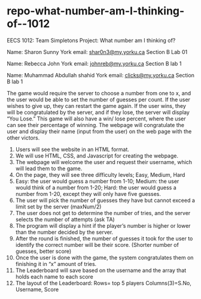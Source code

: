 ﻿# repo-what-number-am-I-thinking-of--1012

EECS 1012: Team Simpletons
 Project: What number am I thinking of?
 
Name: Sharon Sunny
York email: shar0n3@my.yorku.ca
Section B Lab 01
 
Name: Rebecca John
York email: johnreb@my.yorku.ca
Section B lab 1
 
Name: Muhammad Abdullah shahid
York email: clicks@my.yorku.ca
Section B lab 1
 
The game would require the server to choose a number from one to x, and the user would be able to set the number of guesses per count. If the user wishes to give up, they can restart the game again. If the user wins, they will be congratulated by the server, and if they lose, the server will display “You Lose.” This game will also have a win/ lose percent, where the user can see their percentage of winning. The webpage will congratulate the user and display their name (input from the user) on the web page with the other victors.

1. Users will see the website in an HTML format.
2.  We will use HTML, CSS, and Javascript for creating the webpage.
3.  The webpage will welcome the user and request their username, which will lead them to the game.
4.  On the page, they will see three difficulty levels; Easy, Medium, Hard
5.  Easy: the user would guess a number from 1-10; Medium: the user would think of a number from 1-20; Hard: the user would guess a number from 1-20, except they will only have five guesses. 
6.  The user will pick the number of guesses they have but cannot exceed a limit set by the server (maxNum/2)
7.  The user does not get to determine the number of tries, and the server selects the number of attempts (ask TA) 
8.  The program will display a hint if the player’s number is higher or lower than the number decided by the server. 
9.  After the round is finished, the number of guesses it took for the user to identify the correct number will be their score. (Shorter number of guesses, better score)
10.  Once the user is done with the game, the system congratulates them on finishing it in “x” amount of tries. 
11.  The Leaderboard will save based on the username and the array that holds each name to each score
12.  The layout of the Leaderboard:
Rows= top 5 players
Columns(3)=S.No, Username, Score 
